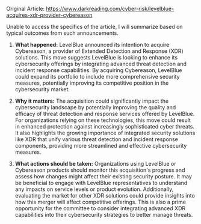 Original Article: https://www.darkreading.com/cyber-risk/levelblue-acquires-xdr-provider-cybereason

Unable to access the specifics of the article, I will summarize based on typical outcomes from such announcements. 

1) **What happened:** LevelBlue announced its intention to acquire Cybereason, a provider of Extended Detection and Response (XDR) solutions. This move suggests LevelBlue is looking to enhance its cybersecurity offerings by integrating advanced threat detection and incident response capabilities. By acquiring Cybereason, LevelBlue could expand its portfolio to include more comprehensive security measures, potentially improving its competitive position in the cybersecurity market.

2) **Why it matters:** The acquisition could significantly impact the cybersecurity landscape by potentially improving the quality and efficacy of threat detection and response services offered by LevelBlue. For organizations relying on these technologies, this move could result in enhanced protection against increasingly sophisticated cyber threats. It also highlights the growing importance of integrated security solutions like XDR that unify various threat detection and incident response components, providing more streamlined and effective cybersecurity measures.

3) **What actions should be taken:** Organizations using LevelBlue or Cybereason products should monitor this acquisition's progress and assess how changes might affect their existing security posture. It may be beneficial to engage with LevelBlue representatives to understand any impacts on service levels or product evolution. Additionally, evaluating the market for other XDR solutions could provide insights into how this merger will affect competitive offerings. This is also a prime opportunity for the committee to consider integrating advanced XDR capabilities into their cybersecurity strategies to better manage threats.